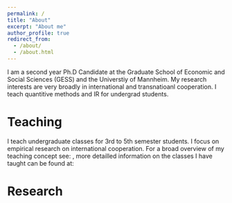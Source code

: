 ```yaml
---
permalink: /
title: "About"
excerpt: "About me"
author_profile: true
redirect_from: 
  - /about/
  - /about.html
---
```


I am a second year Ph.D Candidate at the Graduate School of Economic and Social Sciences (GESS) and the Universtiy of Mannheim. My research interests are very broadly in international and transnatioanl cooperation. I teach quantitive methods and IR for undergrad students. 

Teaching
======

I teach undergraduate classes for 3rd to 5th semester students. I focus on empirical research on international cooperation. For a broad overview of my teaching concept see: , more detailled information on the classes I have taught can be found at:

Research
======


